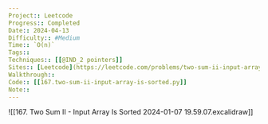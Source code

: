 ```yaml
---
Project:: Leetcode
Progress:: Completed
Date:: 2024-04-13
Difficulty:: #Medium
Time:: `O(n)`
Tags:: 
Techniques:: [[@IND_2 pointers]]
Sites:: [Leetcode](https://leetcode.com/problems/two-sum-ii-input-array-is-sorted/submissions/)
Walkthrough:: 
Code:: [[167.two-sum-ii-input-array-is-sorted.py]]
Note:: 
---
```


![[167. Two Sum II - Input Array Is Sorted 2024-01-07 19.59.07.excalidraw]]

